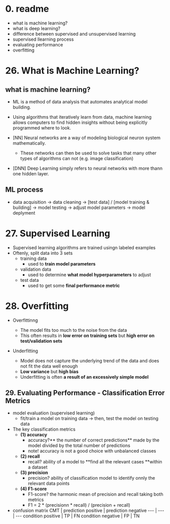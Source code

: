 # 0. readme
- what is machine learning?
- what is deep learning?
- difference between supervised and unsupervised learning
- supervised llearning process
- evaluating performance
- overfitting

# 26. What is Machine Learning?
## what is machine learning?
- ML is a method of data analysis that automates analytical model building.
- Using algorithms that iteratively learn from data, machine learning allows computers to find hidden insights without being explicitly programmed where to look.

- [NN] Neural networks are a way of modeling biological neuron system mathematically.
    - These networks can then be used to solve tasks that many other types of algorithms can not (e.g. image classification)
- [DNN] Deep Learning simply refers to neural networks with more thann one hidden layer.

## ML process
  - data acquisition ->  data cleaning -> [test data] / [model training & building] -> model testing -> adjust model parameters -> model deplyment

# 27. Supervised Learning
- Supervised learning algorithms are trained usingn labeled examples
- Oftenly, split data into 3 sets
    - training data
        - used to **train model parameters**
    - validation data
        - used to determine **what model hyperparameters** to adjust
    - test data
        - used to get some **final performance metric**

# 28. Overfitting
- Overfittinng
    - The model fits too much to the noise from the data
    - This often results in **low error on training sets** but **high error on test/validation sets**

- Underfitting
    -  Model does not capture the underlying trend of the data and does not fit the data well enough
    -  **Low variance** but **high bias**
    -  Underfitting is often **a result of an excessively simple model**

## 29. Evaluating Performance - Classification Error Metrics
- model evaluation (supervised learning)
    - fit/train a model on training data -> then, test the model on testing data
- The key classification metrics
    - **(1) accuracy**
        -  accuracy?** the number of correct predictions** made by the model divided by the total number of predictions
        -  note! accuracy is not a good choice with unbalanced classes
    - **(2) recall**
        - recall? ability of a model to **find all the relevant cases **within a dataset
    - **(3) precision**
        - precision? ability of classification model to identify onnly the relevant data points
    - **(4) F1-score**
        - F1-score? the harmonic mean of precision and recall taking both metrics
        - F1 = 2 * (precisionn * recall) / (precision + recall)
- confusion matrix
CMT | prediction positive | prediction negative 
--- | --- | --- 
condition positive | TP | FN 
condition negative | FP | TN 

